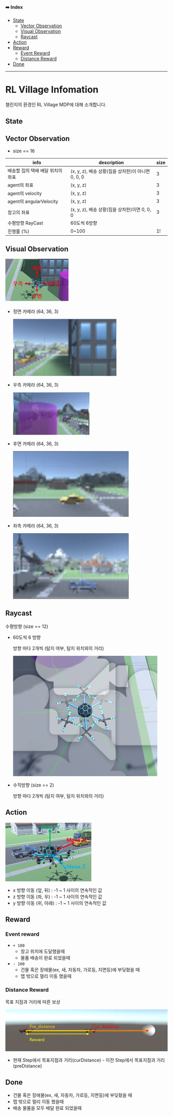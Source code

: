 #### ➡️ Index
- [State](https://github.com/reinforcement-learning-kr/rlkorea_drone_challenge/blob/master/docs/rl_village_info.md#state)
    - [Vector Observation](https://github.com/reinforcement-learning-kr/rlkorea_drone_challenge/blob/master/docs/rl_village_info.md#vector-observation)
    - [Visual Observation](https://github.com/reinforcement-learning-kr/rlkorea_drone_challenge/blob/master/docs/rl_village_info.md#visual-observation)
    - [Raycast](https://github.com/reinforcement-learning-kr/rlkorea_drone_challenge/blob/master/docs/rl_village_info.md#raycast)
- [Action](https://github.com/reinforcement-learning-kr/rlkorea_drone_challenge/blob/master/docs/rl_village_info.md#action)
- [Reward](https://github.com/reinforcement-learning-kr/rlkorea_drone_challenge/blob/master/docs/rl_village_info.md#reward)
    - [Event Reward](https://github.com/reinforcement-learning-kr/rlkorea_drone_challenge/blob/master/docs/rl_village_info.md#event-reward)
    - [Distance Reward](https://github.com/reinforcement-learning-kr/rlkorea_drone_challenge/blob/master/docs/rl_village_info.md#distance-reward)
- [Done](https://github.com/reinforcement-learning-kr/rlkorea_drone_challenge/blob/master/docs/rl_village_info.md#done)

---

# RL Village Infomation
챌린지의 환경인 RL Village MDP에 대해 소개합니다. 

## State

## Vector Observation 

- size == 16

|info|description|size|
|-|-|-|
|배송할 집의 택배 배달 위치의 좌표|(x, y, z), 배송 상황(짐을 상차한)이 아니면 0, 0, 0|3|
|agent의 좌표|(x, y, z)|3|
|agent의 velocity|(x, y, z)|3|
|agent의 angularVelocity|(x, y, z)|3|
|창고의 좌표|(x, y, z), 배송 상황(짐을 상차한)이면 0, 0, 0|3|
|수평방향 RayCast| 60도씩 6방향 
|진행률 (%)|0~100|1!|
    
## Visual Observation

![vis_obs_overview](../images/vis_obs_overview.png)

- 정면 카메라 (64, 36, 3)

    ![vis_obs_front](../images/vis_obs_front.png)

- 우측 카메라 (64, 36, 3)

    ![vis_obs_right](../images/vis_obs_right.png)

- 후면 카메라 (64, 36, 3)

    ![vis_obs_back](../images/vis_obs_back.png)

- 좌측 카메라 (64, 36, 3)

    ![vis_obs_left](../images/vis_obs_left.png)

## Raycast 

수평방향 (size == 12)

- 60도씩 6 방향
    
    방향 마다 2개씩 (탐지 여부, 탐지 위치와의 거리)
    
    ![raycast](../images/raycast.png)
    
- 수직방향 (size == 2)

    방향 마다 2개씩 (탐지 여부, 탐지 위치와의 거리)

## Action

![action](../images/action.png)

- x 방향 이동 (앞, 뒤) : -1 ~ 1 사이의 연속적인 값
- z 방향 이동 (좌, 우) : -1 ~ 1 사이의 연속적인 값
- y 방향 이동 (위, 아래) : -1 ~ 1 사이의 연속적인 값

## Reward

### Event reward 
- `+ 100`
    - 창고 위치에 도달했을때
    - 물품 배송이 완료 되었을때
- `- 100`
    - 건물 혹은 장애물(ex, 새, 자동차, 가로등, 지면등)에 부딪혔을 때
    - 맵 밖으로 멀리 이동 했을때

### Distance Reward

목표 지점과 거리에 따른 보상

![distance_reward](../images/distance_reward.png)

- 현재 Step에서 목표지점과 거리(curDistance) - 이전 Step에서 목표지점과 거리(preDistance)


## Done

- 건물 혹은 장애물(ex, 새, 자동차, 가로등, 지면등)에 부딪혔을 때
- 맵 밖으로 멀리 이동 했을때
- 배송 물품을 모두 배달 완료 되었을때
